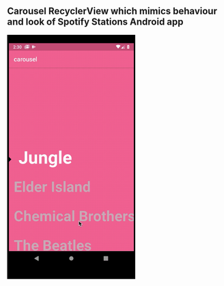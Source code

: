 ## Carousel RecyclerView which mimics behaviour and look of Spotify Stations Android app

<img src="https://github.com/dikadk/SpotifyStations/blob/master/assets/carousel.gif" width="300">![]()
